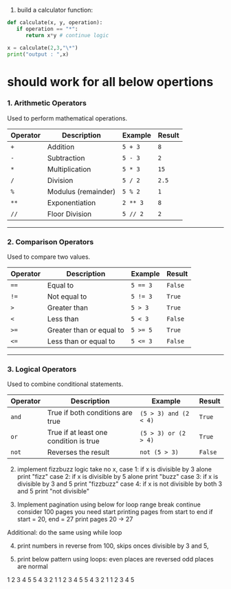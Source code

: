 1. build a calculator function:

```python
def calculate(x, y, operation):
   if operation == "*":
      return x*y # continue logic

x = calculate(2,3,"\*")
print("output : ",x)
```

# should work for all below opertions

### **1. Arithmetic Operators**

Used to perform mathematical operations.

| Operator | Description         | Example  | Result |
| -------- | ------------------- | -------- | ------ |
| `+`      | Addition            | `5 + 3`  | `8`    |
| `-`      | Subtraction         | `5 - 3`  | `2`    |
| `*`      | Multiplication      | `5 * 3`  | `15`   |
| `/`      | Division            | `5 / 2`  | `2.5`  |
| `%`      | Modulus (remainder) | `5 % 2`  | `1`    |
| `**`     | Exponentiation      | `2 ** 3` | `8`    |
| `//`     | Floor Division      | `5 // 2` | `2`    |

---

### **2. Comparison Operators**

Used to compare two values.

| Operator | Description              | Example  | Result  |
| -------- | ------------------------ | -------- | ------- |
| `==`     | Equal to                 | `5 == 3` | `False` |
| `!=`     | Not equal to             | `5 != 3` | `True`  |
| `>`      | Greater than             | `5 > 3`  | `True`  |
| `<`      | Less than                | `5 < 3`  | `False` |
| `>=`     | Greater than or equal to | `5 >= 5` | `True`  |
| `<=`     | Less than or equal to    | `5 <= 3` | `False` |

---

### **3. Logical Operators**

Used to combine conditional statements.

| Operator | Description                            | Example               | Result  |
| -------- | -------------------------------------- | --------------------- | ------- |
| `and`    | True if both conditions are true       | `(5 > 3) and (2 < 4)` | `True`  |
| `or`     | True if at least one condition is true | `(5 > 3) or (2 > 4)`  | `True`  |
| `not`    | Reverses the result                    | `not (5 > 3)`         | `False` |


2) implement fizzbuzz logic
take no x,
case 1: if x is divisible by 3 alone print "fizz"
case 2: if x is divisible by 5 alone print "buzz"
case 3: if x is divisible by 3 and 5 print "fizzbuzz"
case 4: if x is not divisible by both 3 and 5 print "not divisible"

3) Implement pagination using below
for loop
range
break
continue
consider 100 pages you need start printing pages from start to end
if start = 20, end = 27 print pages 20 -> 27 

Additional: do the same using while loop

4) print numbers in reverse from 100, skips onces divisible by 3 and 5,

5) print below pattern using loops:
even places are reversed
odd places are normal

1 2 3 4 5
5 4 3 2 1
1 2 3 4 5
5 4 3 2 1
1 2 3 4 5
